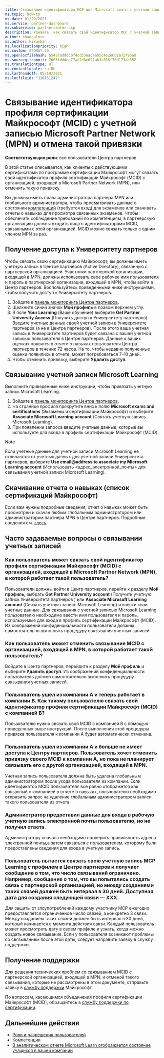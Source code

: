 ```yaml
---
title: Связывание идентификатора MCP для Microsoft Learn с учетной записью Центра партнеров
ms.topic: how-to
ms.date: 01/29/2021
ms.service: partner-dashboard
ms.subservice: partnercenter-csp
description: Узнайте, как связать свой идентификатор MCP с учетной записью Центра партнеров, чтобы ваша компания могла видеть учебные курсы и схемы обучения, которые вы прошли для получения компетенций.
author: kbangalore
ms.author: kiranban
ms.localizationpriority: high
ms.custom: SEOMAY.20
ms.openlocfilehash: b5487addd5bf4cd53eacaa95c4e2e602a7279bad
ms.sourcegitcommit: 7063fdddee77ad2d8e627ab3c806f76d173ab652
ms.translationtype: HT
ms.contentlocale: ru-RU
ms.lasthandoff: 05/19/2021
ms.locfileid: "110151242"
---
```

# <a name="link-or-unlink-a-microsoft-certification-profile-id-mcid-to-a-microsoft-partner-network-mpn-account"></a>Связывание идентификатора профиля сертификации Майкрософт (MCID) с учетной записью Microsoft Partner Network (MPN) и отмена такой привязки

**Соответствующие роли**: все пользователи Центра партнеров

В этой статье описывается, как клиенты с действующими сертификатами по программе сертификации Майкрософт могут связать свой идентификатор профиля сертификации Майкрософт (MCID) с организацией, входящей в Microsoft Partner Network (MPN), или отменить такую привязку.

Вы должны иметь права администратора партнера MPN или глобального администратора, чтобы просматривать данные о состоянии [компетенций](https://partner.microsoft.com/pcv/partnership/competencies) (требуется вход) для экзаменов или скачивать отчеты о навыках для просмотра связанных экзаменов. Чтобы обеспечить соблюдение требований по компетенциям, в партнерскую организацию должны входить лица с идентификаторами MCID, связанными с этой организацией. MCID можно связать только с одним членом MPN за раз.

## <a name="get-partner-university-access"></a>Получение доступа к Университету партнеров

Чтобы связать свою сертификацию Майкрософт, вы должны иметь учетную запись в Центре партнеров (Active Directory), связанную с партнерской организацией. Участники партнерской организации, входящей в MPN, должны использовать свое рабочее имя пользователя и пароль в партнерской организации, входящей в MPN, чтобы войти в Центр партнеров.
Воспользуйтесь приведенными ниже инструкциями, чтобы получить доступ к Университету партнеров.

1. Войдите в [панель мониторинга Центра партнеров](https://partner.microsoft.com/dashboard/).
2. Щелкните синий значок **Мой профиль** в правом верхнем углу.
3. В поле **Your Learning** (Ваше обучение) выберите **Get Partner University Access** (Получить доступ к Университету партнеров). Введите учетные данные своей учетной записи в Университете партнеров (а не в Центре партнеров). После этого ваша учетная запись в Университете партнеров будет связана с вашей учетной записью пользователя в Центре партнеров. Данные о ваших оценках появятся в отчете о навыках пользователя Центра партнеров в течение 72 часов. На то, чтобы недавно полученные оценки появились в отчете, может потребоваться 7–10 дней.
4. Чтобы отменить привязку, выберите **Удалить доступ**.

## <a name="associate-a-microsoft-learning-account"></a>Связывание учетной записи Microsoft Learning

Выполните приведенные ниже инструкции, чтобы привязать учетную запись Microsoft Learning. 

1. Войдите в [панель мониторинга Центра партнеров](https://partner.microsoft.com/dashboard/).
2. На странице профиля прокрутите вниз к полю **Microsoft exams and certifications** (Экзамены и сертификации Майкрософт) и выберите **Associate Microsoft Learning account** (Связать учетную запись Microsoft Learning).
3. При появлении запроса введите учетные данные, которые вы используете для входа в профиль сертификации Майкрософт (MCID).

>[!NOTE]
>Если учетные данные для учетной записи Microsoft Learning не отличаются от учетных данных для учетной записи Университета партнеров, выберите **Use email@address to associate my Microsoft Learning account** (Использовать <адрес_электронной_почты> для связывания учетной записи Microsoft Learning).

## <a name="download-skills-report-microsoft-certification-list"></a>Скачивание отчета о навыках (список сертификаций Майкрософт)
Если вам нужны подробные сведения, отчет о навыках может быть просмотрен и скачан любым глобальным администратором или администратором партнера MPN в Центре партнеров. Подробные сведения см. [здесь](./mpn-skills-report.md#view-skills-report-data).


## <a name="frequently-asked-questions-about-linking-accounts"></a>Часто задаваемые вопросы о связывании учетных записей

### <a name="how-can-a-user-link-their-microsoft-certification-profile-id-mcid-with-the-microsoft-partner-network-mpn-organization-they-work-for"></a>Как пользователь может связать свой идентификатор профиля сертификации Майкрософт (MCID) с организацией, входящей в Microsoft Partner Network (MPN), в которой работает такой пользователь?

Пользователи должны войти в Центр партнеров, перейти к разделу **Мой профиль**, выбрать **Get Partner University account** (Получить учетную запись Университета партнеров ) или **Associate Microsoft Learning account** (Связать учетную запись Microsoft Learning) и ввести свои учетные данные. Для связывания с учетной записью Microsoft Learning пользователю необходимо ввести имя пользователя и пароль, используемые для входа в профиль сертификации Майкрософт (MCID). Из соображений конфиденциальности пользователи должны самостоятельно выполнять процедуру связывания учетных записей.  

### <a name="how-can-a-user-unlink-their-mcid-from-the-mpn-organization-they-work-for"></a>Как пользователь может отменить связывание MCID с организацией, входящей в MPN, в которой работает такой пользователь?

Войдите в Центр партнеров, перейдите к разделу **Мой профиль** и выберите **Удалить доступ**. Из соображений конфиденциальности пользователь должен самостоятельно выполнить процедуру связывания учетных записей.

### <a name="the-user-left-company-a-and-now-works-for-company-b-how-can-they-link-their-microsoft-certification-profile-id-mcid-with-company-b"></a>Пользователь ушел из компании A и теперь работает в компании B. Как такому пользователю связать свой идентификатор профиля сертификации Майкрософт (MCID) с компанией B?

Пользователю нужно связать свой MCID с компанией B с помощью приведенных выше инструкций. После выполнения этой процедуры привязка пользователя к компании A будет автоматически отменена.

### <a name="the-user-left-company-a-and-no-longer-has-access-to-partner-center-they-want-to-unlink-their-mcid-from-company-a-and-are-not-planning-to-link-it-with-another-mpn-organization-at-the-moment"></a>Пользователь ушел из компании A и больше не имеет доступа к Центру партнеров. Пользователь хочет отменить привязку своего MCID к компании A, но пока не планирует связывать его с другой организацией, входящей в MPN.

Учетная запись пользователя должна быть удалена глобальным администратором после ухода пользователя из компании. Если идентификатор MCID пользователя все равно отображется как связанный с компанией в отчете о навыках, пользователю необходимо отправить запрос на удаление глобальным администратором записи такого пользователя из отчета.

### <a name="the-admin-provided-sign-in-details-for-a-work-email-account-to-a-user-and-they-have-had-no-response"></a>Администратор предоставил данные для входа в рабочую учетную запись электронной почты пользователю, но не получил ответа.

Администратору сначала необходимо проверить правильность адреса электронной почты,а затем связаться с пользователем, которому были предоставлены сведения для входа в учетную запись.

### <a name="a-user-tries-to-associate-their-mcp-learning-account-to-their-profile-in-partner-center-and-receives-a-message-that-their-association-is-limited-for-example-you-have-attempted-to-associate-with-a-partner-organization-however-we-require-a-period-of-30-days-between-associations-your-next-available-date-for-a-subsequent-association-is-xxx"></a>Пользователь пытается связать свою учетную запись MCP Learning с профилем в Центре партнеров и получает сообщение о том, что число связываний ограничено. Например, сообщение о том, что вы попытались создать связь с партнерской организацией, но между созданиями таких связей должен быть интервал в 30 дней. Доступная дата для создания следующей связи — XXX.

Для защиты от злоупотреблений каждому участнику MCP ежегодно предоставляется ограниченное число связей, а конкретно 3 связи. Между созданием таких связей должен быть интервал в 30 дней, который начинается с момента действия связи. Каждый пользователь может просмотреть дату в своем профиле и узнать, когда можно создать новое связывание. Если у пользователя возникают проблемы со связыванием после этой даты, следует направить заявку в службу поддержки.  

## <a name="how-to-get-support"></a>Получение поддержки

Для решения технических проблем со связыванием MCID с партнерской организацией, входящей в MPN, и отменой такого связывания, которые не рассмотрены в этом документе, отправьте заявку в [службу поддержки](https://partner.microsoft.com/support) Майкрософт.

По вопросам, касающимся объединения профиля сертификации Майкрософт (MCID), обращайтесь в [службу поддержки по сертификации](https://aka.ms/mcpforum).

## <a name="next-steps"></a>Дальнейшие действия

- [Роли и разрешения пользователей](./permissions-overview.md)
- [Компетенции](https://partner.microsoft.com/membership/competencies)
- [В аналитическом отчете Microsoft Learn отображается состояние учащихся в вашей компании](ms-learn-analytics.md)
